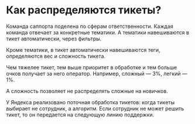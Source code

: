 # Как распределяются тикеты?

Команда саппорта поделена по сферам ответственности. Каждая команда отвечает за конкретные тематики. А тематики навешиваются в тикет автоматически, через фильтры.

Кроме тематики, в тикет автоматически навешиваются теги, определяются вес и сложность тикета. 

Чем тяжелее тикет, тем выше приоритет в обработке и тем больше очков получает за него оператор. Например, сложный — 3%, легкий — 1%.

А сложность позволяет не распределять сложные на новичков.

У Яндекса реализовано поточная обработка тикетов: когда тикеты выбирает не сотрудник, а алгоритм. Если сотрудник не может решить тикет, то он передается на следующую линию поддержки. 